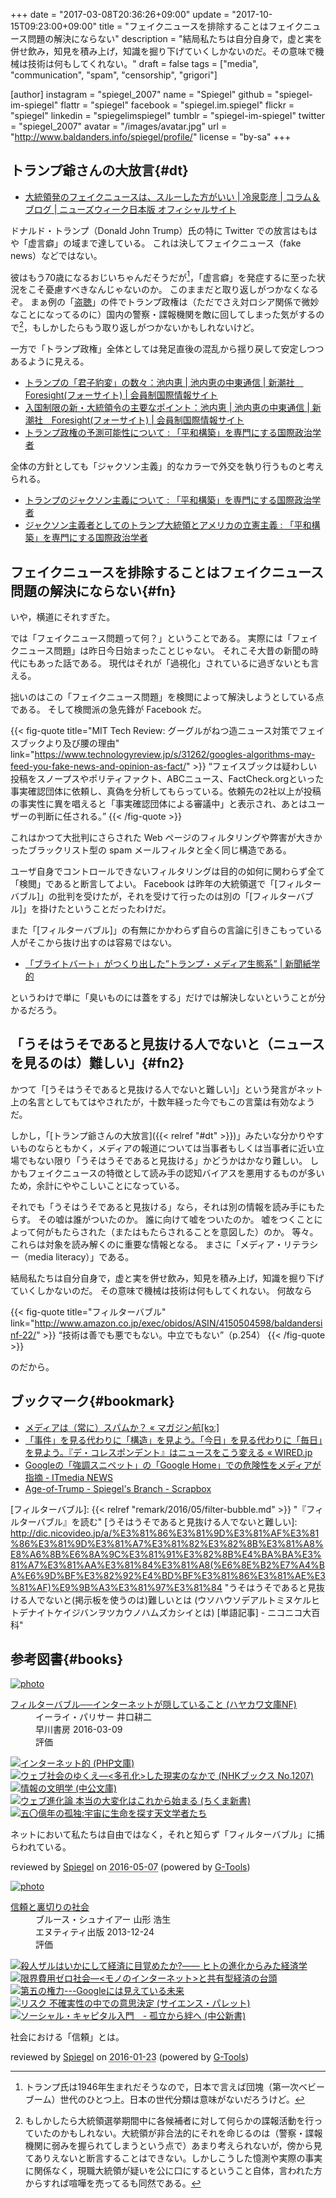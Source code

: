 +++
date = "2017-03-08T20:36:26+09:00"
update = "2017-10-15T09:23:00+09:00"
title = "フェイクニュースを排除することはフェイクニュース問題の解決にならない"
description = "結局私たちは自分自身で，虚と実を併せ飲み，知見を積み上げ，知識を掘り下げていくしかないのだ。その意味で機械は技術は何もしてくれない。"
draft = false
tags = ["media", "communication", "spam", "censorship", "grigori"]

[author]
  instagram = "spiegel_2007"
  name = "Spiegel"
  github = "spiegel-im-spiegel"
  flattr = "spiegel"
  facebook = "spiegel.im.spiegel"
  flickr = "spiegel"
  linkedin = "spiegelimspiegel"
  tumblr = "spiegel-im-spiegel"
  twitter = "spiegel_2007"
  avatar = "/images/avatar.jpg"
  url = "http://www.baldanders.info/spiegel/profile/"
  license = "by-sa"
+++

## トランプ爺さんの大放言{#dt}

- [大統領発のフェイクニュースは、スルーした方がいい | 冷泉彰彦 | コラム＆ブログ | ニューズウィーク日本版 オフィシャルサイト](http://www.newsweekjapan.jp/reizei/2017/03/post-900.php)

ドナルド・トランプ（Donald John Trump）氏の特に Twitter での放言はもはや「虚言癖」の域まで達している。
これは決してフェイクニュース（fake news）などではない。

彼はもう70歳になるおじいちゃんだそうだが[^dt1]，「虚言癖」を発症するに至った状況をこそ憂慮すべきなんじゃないのか。
このままだと取り返しがつかなくなるぞ。
まぁ例の「[盗聴](http://jp.wsj.com/articles/SB10681214028215414391304583004841325255924 "トランプ氏「盗聴」発言、FBIが反証するよう働きかけ - WSJ")」の件でトランプ政権は（ただでさえ対ロシア関係で微妙なことになってるのに）国内の警察・諜報機関を敵に回してしまった気がするので[^dt2]，もしかしたらもう取り返しがつかないかもしれないけど。

[^dt1]: トランプ氏は1946年生まれだそうなので，日本で言えば団塊（第一次ベビーブーム）世代のひとつ上。日本の世代分類は意味がないだろうけど。
[^dt2]: もしかしたら大統領選挙期間中に各候補者に対して何らかの諜報活動を行っていたのかもしれない。大統領が非合法的にそれを命じるのは（警察・諜報機関に弱みを握られてしまうという点で）あまり考えられないが，傍から見てありえないと断言することはできない。しかしこうした憶測や実際の事実に関係なく，現職大統領が疑いを公に口にするということ自体，言われた方からすれば喧嘩を売ってるも同然である。

一方で「トランプ政権」全体としては発足直後の混乱から揺り戻して安定しつつあるように見える。

- [トランプの「君子豹変」の数々：池内恵 | 池内恵の中東通信 | 新潮社　Foresight(フォーサイト) | 会員制国際情報サイト](http://www.fsight.jp/articles/-/42047)
- [入国制限の新・大統領令の主要なポイント：池内恵 | 池内恵の中東通信 | 新潮社　Foresight(フォーサイト) | 会員制国際情報サイト](http://www.fsight.jp/articles/-/42076)
- [トランプ政権の予測可能性について : 「平和構築」を専門にする国際政治学者](http://shinodahideaki.blog.jp/archives/14692997.html)

全体の方針としても「ジャクソン主義」的なカラーで外交を執り行うものと考えられる。

- [トランプのジャクソン主義について : 「平和構築」を専門にする国際政治学者](http://shinodahideaki.blog.jp/archives/13232921.html)
- [ジャクソン主義者としてのトランプ大統領とアメリカの立憲主義 : 「平和構築」を専門にする国際政治学者](http://shinodahideaki.blog.jp/archives/13278018.html)

## フェイクニュースを排除することはフェイクニュース問題の解決にならない{#fn}

いや，横道にそれすぎた。

では「フェイクニュース問題って何？」ということである。
実際には「フェイクニュース問題」は昨日今日始まったことじゃない。
それこそ大昔の新聞の時代にもあった話である。
現代はそれが「過視化」されているに過ぎないとも言える。

拙いのはこの「フェイクニュース問題」を検閲によって解決しようとしている点である。
そして検閲派の急先鋒が Facebook だ。

{{< fig-quote title="MIT Tech Review: グーグルがねつ造ニュース対策でフェイスブックより及び腰の理由" link="https://www.technologyreview.jp/s/31262/googles-algorithms-may-feed-you-fake-news-and-opinion-as-fact/" >}}
<q>フェイスブックは疑わしい投稿をスノープスやポリティファクト、ABCニュース、FactCheck.orgといった事実確認団体に依頼し、真偽を分析してもらっている。依頼先の2社以上が投稿の事実性に異を唱えると「事実確認団体による審議中」と表示され、あとはユーザーの判断に任される。</q>
{{< /fig-quote >}}

これはかつて大批判にさらされた Web ページのフィルタリングや弊害が大きかったブラックリスト型の spam メールフィルタと全く同じ構造である。

ユーザ自身でコントロールできないフィルタリングは目的の如何に関わらず全て「検閲」であると断言してよい。
Facebook は昨年の大統領選で「[フィルターバブル]」の批判を受けたが，それを受けて行ったのは別の「[フィルターバブル]」を掛けたということだったわけだ。

また「[フィルターバブル]」の有無にかかわらず自らの言論に引きこもっている人がそこから抜け出すのは容易ではない。

- [「ブライトバート」がつくり出した”トランプ・メディア生態系” | 新聞紙学的](https://kaztaira.wordpress.com/2017/03/04/%e3%80%8c%e3%83%96%e3%83%a9%e3%82%a4%e3%83%88%e3%83%90%e3%83%bc%e3%83%88%e3%80%8d%e3%81%8c%e3%81%a4%e3%81%8f%e3%82%8a%e5%87%ba%e3%81%97%e3%81%9f%e3%83%88%e3%83%a9%e3%83%b3%e3%83%97%e3%83%bb%e3%83%a1/)

というわけで単に「臭いものには蓋をする」だけでは解決しないということが分かるだろう。

## 「うそはうそであると見抜ける人でないと（ニュースを見るのは）難しい」{#fn2}

かつて「[うそはうそであると見抜ける人でないと難しい]」という発言がネット上の名言としてもてはやされたが，十数年経った今でもこの言葉は有効なようだ。

しかし，「[トランプ爺さんの大放言]({{< relref "#dt" >}})」みたいな分かりやすいものならともかく，メディアの報道については当事者もしくは当事者に近い立場でもない限り「うそはうそであると見抜ける」かどうかはかなり難しい。
しかもフェイクニュースの特徴として読み手の認知バイアスを悪用するものが多いため，余計にややこしいことになっている。

それでも「うそはうそであると見抜ける」なら，それは別の情報を読み手にもたらす。
その嘘は誰がついたのか。
誰に向けて嘘をついたのか。
嘘をつくことによって何がもたらされた（またはもたらされることを意図した）のか。
等々。
これらは対象を読み解くのに重要な情報となる。
まさに「メディア・リテラシー（media literacy）」である。

結局私たちは自分自身で，虚と実を併せ飲み，知見を積み上げ，知識を掘り下げていくしかないのだ。
その意味で機械は技術は何もしてくれない。
何故なら

{{< fig-quote title="フィルターバブル" link="http://www.amazon.co.jp/exec/obidos/ASIN/4150504598/baldandersinf-22/" >}}
<q>技術は善でも悪でもない。中立でもない</q>（p.254）
{{< /fig-quote >}}

のだから。

## ブックマーク{#bookmark}

- [メディアは（常に）スパムか？ « マガジン航[kɔː]](http://magazine-k.jp/2016/01/25/spam-and-media/)
- [「事件」を見る代わりに「構造」を見よう。「今日」を見る代わりに「毎日」を見よう。『デ・コレスポンデント』はニュースをこう変える « WIRED.jp](http://wired.jp/special/2017/de-correspondent/)
- [Googleの「強調スニペット」の「Google Home」での危険性をメディアが指摘 - ITmedia NEWS](http://www.itmedia.co.jp/news/articles/1703/06/news076.html)
- [Age-of-Trump - Spiegel's Branch - Scrapbox](https://scrapbox.io/spiegel-branch/Age-of-Trump)

[フィルターバブル]: {{< relref "remark/2016/05/filter-bubble.md" >}} "『フィルターバブル』を読む"
[うそはうそであると見抜ける人でないと難しい]: http://dic.nicovideo.jp/a/%E3%81%86%E3%81%9D%E3%81%AF%E3%81%86%E3%81%9D%E3%81%A7%E3%81%82%E3%82%8B%E3%81%A8%E8%A6%8B%E6%8A%9C%E3%81%91%E3%82%8B%E4%BA%BA%E3%81%A7%E3%81%AA%E3%81%84%E3%81%A8(%E6%8E%B2%E7%A4%BA%E6%9D%BF%E3%82%92%E4%BD%BF%E3%81%86%E3%81%AE%E3%81%AF)%E9%9B%A3%E3%81%97%E3%81%84 "うそはうそであると見抜ける人でないと(掲示板を使うのは)難しいとは (ウソハウソデアルトミヌケルヒトデナイトケイジバンヲツカウノハムズカシイとは) [単語記事] - ニコニコ大百科"

## 参考図書{#books}

<div class="hreview" ><a class="item url" href="http://www.amazon.co.jp/exec/obidos/ASIN/4150504598/baldandersinf-22/"><img src="http://ecx.images-amazon.com/images/I/41UdjkE4OpL._SL160_.jpg" alt="photo" class="photo"  /></a><dl ><dt class="fn"><a class="item url" href="http://www.amazon.co.jp/exec/obidos/ASIN/4150504598/baldandersinf-22/">フィルターバブル──インターネットが隠していること (ハヤカワ文庫NF)</a></dt><dd>イーライ・パリサー 井口耕二 </dd><dd>早川書房 2016-03-09</dd><dd>評価<abbr class="rating" title="4"><img src="http://g-images.amazon.com/images/G/01/detail/stars-4-0.gif" alt="" /></abbr> </dd></dl><p class="similar"><a href="http://www.amazon.co.jp/exec/obidos/ASIN/4569762468/baldandersinf-22/" target="_top"><img src="http://images.amazon.com/images/P/4569762468.09._SCTHUMBZZZ_.jpg"  alt="インターネット的 (PHP文庫)"  /></a> <a href="http://www.amazon.co.jp/exec/obidos/ASIN/4140912073/baldandersinf-22/" target="_top"><img src="http://images.amazon.com/images/P/4140912073.09._SCTHUMBZZZ_.jpg"  alt="ウェブ社会のゆくえ―<多孔化>した現実のなかで (NHKブックス No.1207)"  /></a> <a href="http://www.amazon.co.jp/exec/obidos/ASIN/4122033985/baldandersinf-22/" target="_top"><img src="http://images.amazon.com/images/P/4122033985.09._SCTHUMBZZZ_.jpg"  alt="情報の文明学 (中公文庫)"  /></a> <a href="http://www.amazon.co.jp/exec/obidos/ASIN/4480062858/baldandersinf-22/" target="_top"><img src="http://images.amazon.com/images/P/4480062858.09._SCTHUMBZZZ_.jpg"  alt="ウェブ進化論 本当の大変化はこれから始まる (ちくま新書)"  /></a> <a href="http://www.amazon.co.jp/exec/obidos/ASIN/4152096098/baldandersinf-22/" target="_top"><img src="http://images.amazon.com/images/P/4152096098.09._SCTHUMBZZZ_.jpg"  alt="五〇億年の孤独:宇宙に生命を探す天文学者たち"  /></a> </p>
<p class="description">ネットにおいて私たちは自由ではなく，それと知らず「フィルターバブル」に捕らわれている。</p>
<p class="gtools" >reviewed by <a href='#maker' class='reviewer'>Spiegel</a> on <abbr class="dtreviewed" title="2016-05-07">2016-05-07</abbr> (powered by <a href="http://www.goodpic.com/mt/aws/index.html" >G-Tools</a>)</p>
</div>

<div class="hreview" ><a class="item url" href="http://www.amazon.co.jp/exec/obidos/ASIN/4757143044/baldandersinf-22/"><img src="http://ecx.images-amazon.com/images/I/413qoSjODUL._SL160_.jpg" alt="photo" class="photo"  /></a><dl ><dt class="fn"><a class="item url" href="http://www.amazon.co.jp/exec/obidos/ASIN/4757143044/baldandersinf-22/">信頼と裏切りの社会</a></dt><dd>ブルース・シュナイアー 山形 浩生 </dd><dd>エヌティティ出版 2013-12-24</dd><dd>評価<abbr class="rating" title="5"><img src="http://g-images.amazon.com/images/G/01/detail/stars-5-0.gif" alt="" /></abbr> </dd></dl><p class="similar"><a href="http://www.amazon.co.jp/exec/obidos/ASIN/4622078007/baldandersinf-22/" target="_top"><img src="http://images.amazon.com/images/P/4622078007.09._SCTHUMBZZZ_.jpg"  alt="殺人ザルはいかにして経済に目覚めたか?―― ヒトの進化からみた経済学"  /></a> <a href="http://www.amazon.co.jp/exec/obidos/ASIN/4140816872/baldandersinf-22/" target="_top"><img src="http://images.amazon.com/images/P/4140816872.09._SCTHUMBZZZ_.jpg"  alt="限界費用ゼロ社会―<モノのインターネット>と共有型経済の台頭"  /></a> <a href="http://www.amazon.co.jp/exec/obidos/ASIN/4478017883/baldandersinf-22/" target="_top"><img src="http://images.amazon.com/images/P/4478017883.09._SCTHUMBZZZ_.jpg"  alt="第五の権力---Googleには見えている未来"  /></a> <a href="http://www.amazon.co.jp/exec/obidos/ASIN/4621089188/baldandersinf-22/" target="_top"><img src="http://images.amazon.com/images/P/4621089188.09._SCTHUMBZZZ_.jpg"  alt="リスク 不確実性の中での意思決定 (サイエンス・パレット)"  /></a> <a href="http://www.amazon.co.jp/exec/obidos/ASIN/412102138X/baldandersinf-22/" target="_top"><img src="http://images.amazon.com/images/P/412102138X.09._SCTHUMBZZZ_.jpg"  alt="ソーシャル・キャピタル入門　- 孤立から絆へ (中公新書)"  /></a> </p>
<p class="description">社会における「信頼」とは。</p>
<p class="gtools" >reviewed by <a href='#maker' class='reviewer'>Spiegel</a> on <abbr class="dtreviewed" title="2016-01-23">2016-01-23</abbr> (powered by <a href="http://www.goodpic.com/mt/aws/index.html" >G-Tools</a>)</p>
</div>
